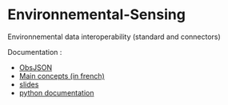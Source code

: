 # Environnemental-Sensing
Environnemental data interoperability (standard and connectors)

Documentation :
- [ObsJSON ](https://github.com/loco-philippe/Environnemental-Sensing/blob/main/documentation/ObsJSON%20-%20Standard.pdf)
- [Main concepts (in french) ](https://github.com/loco-philippe/Environnemental-Sensing/blob/main/documentation/ES%20-%20Standard.pdf)
- [slides ](https://github.com/loco-philippe/Environnemental-Sensing/blob/main/documentation/plateforme%20donn%C3%A9es%20environnementales%20V5.pdf)
- [python documentation ](https://loco-philippe.github.io/ES.html)
